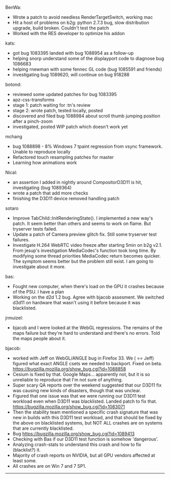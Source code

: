 BenWa:
* Wrote a patch to avoid needless RenderTargetSwitch, working mac
* Hit a host of problems on b2g: python 2.7.3 bug, slow distribution upgrade, build broken. Couldn't test the patch
* Worked with the RES developer to optimize his addon

kats:
* got bug 1083395 landed with bug 1088954 as a follow-up
* helping snorp understand some of the displayport code to diagnose bug 1086683
* helping rnewman with some fennec GL code (bug 1085591 and friends)
* investigating bug 1089620, will continue on bug 918288

botond:
* reviewed some updated patches for bug 1083395
* apz-css-transforms
* stage 1: patch waiting for :tn's review
* stage 2: wrote patch, tested locally, posted
* discovered and filed bug 1088984 about scroll thumb jumping position after a pinch-zoom
* investigated, posted WIP patch which doesn't work yet

mchang
* bug 1088898 - 8% Windows 7 tpaint regression from vsync framework. Unable to reproduce locally
* Refactored touch resampling patches for master
* Learning how animations work

Nical:
* an assertion I added in nightly around CompositorD3D11 is hit, investigating (bug 1089364)
* wrote a patch that add more checks
* finishing the D3D11 device removed handling patch

sotaro
* Improve TabChild::InitRenderingState(). I implemented a new way's patch. It seem better than others and seems to work on flame. But tryserver tests failed.
* Update a patch of Camera preview glitch fix. Still some tryserver test failures.
* Investigate H.264 WebRTC video freeze after starting 5min on b2g v2.1. From jesup's investigation MediaCodec's function took long time. By modifying some thread priorities MediaCodec return becomes quicker. The symptom seems better but the problem still exist. I am going to investigate about it more.

bas:
* Fought new computer, when there's load on the GPU it crashes because of the PSU. I have a plan
* Working on the d2d 1.2 bug. Agree with bjacob assesment. We switched d3d11 on hardware that wasn't using it before because it was blacklisted.

jrmuizel:
* bjacob and I were looked at the WebGL regressions. The remains of the maps failure but they're hard to understand and there's no errors. Told the maps people about it.

bjacob:
* worked with Jeff on WebGL/ANGLE bug in Firefox 33. We ( == Jeff) figured what exact ANGLE csets we needed to backport. Fixed on beta. https://bugzilla.mozilla.org/show_bug.cgi?id=1088858
* Cesium is fixed by that. Google Maps... apparently not, but it is so unreliable to reproduce that I'm not sure of anything.
* Super scary QA reports over the weekend suggested that our D3D11 fix was causing new kinds of disasters, though that was unclear.
* Figured that one issue was that we were running our D3D11 test workload even when D3D11 was blacklisted. Landed patch to fix that. https://bugzilla.mozilla.org/show_bug.cgi?id=1083071
* Then the stability team mentioned a specific crash signature that was new in builds with this D3D11 test workload, and that should be fixed by the above on blacklisted systems, but NOT ALL crashes are on systems that are currently blacklisted.
* Bug https://bugzilla.mozilla.org/show_bug.cgi?id=1089413
* Checking with Bas if our D3D11 test function is somehow 'dangerous’.
* Analyzing crash-stats to understand this crash and how to fix (blacklist?) it.
* Majority of crash reports on NVIDIA, but all GPU vendors affected at least some.
* All crashes are on Win 7 and 7 SP1.

________________


